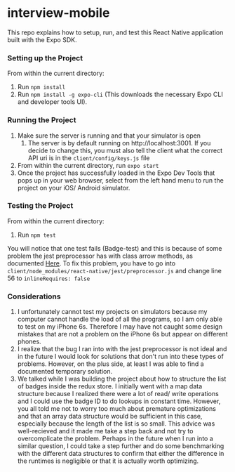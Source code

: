 # interview-mobile
This repo explains how to setup, run, and test this React Native application built with the Expo SDK. 

### Setting up the Project
From within the current directory: 
1. Run `npm install`
2. Run `npm install -g expo-cli` (This downloads the necessary Expo CLI and developer tools UI).

### Running the Project
1. Make sure the server is running and that your simulator is open
    1. The server is by default running on http://localhost:3001. If you decide to change this, you must also tell the client what the correct API uri is in the `client/config/keys.js` file
2. From within the current directory, run `expo start`
3. Once the project has successfully loaded in the Expo Dev Tools that pops up in your web browser, select from the left hand menu to run the project on your iOS/ Android simulator. 

### Testing the Project
From within the current directory:
1. Run `npm test` 
   
You will notice that one test fails (Badge-test) and this is because of some problem the jest preprocessor has with class arrow methods, as documented [Here](https://github.com/facebook/react-native/issues/22175#issuecomment-439988478). To fix this problem, you have to go into `client/node_modules/react-native/jest/preprocessor.js` and change line 56 to `inlineRequires: false` 

### Considerations
1. I unfortunately cannot test my projects on simulators because my computer cannot handle the load of all the programs, so I am only able to test on my iPhone 6s. Therefore I may have not caught some design mistakes that are not a problem on the iPhone 6s but appear on different phones. 
2. I realize that the bug I ran into with the jest preprocessor is not ideal and in the future I would look for solutions that don't run into these types of problems. However, on the plus side, at least I was able to find a documented temporary solution.
3. We talked while I was building the project about how to structure the list of badges inside the redux store. I initially went with a map data structure because I realized there were a lot of read/ write operations and I could use the badge ID to do lookups in constant time. However, you all told me not to worry too much about premature optimizations and that an array data structure would be sufficient in this case, especially because the length of the list is so small. This advice was well-recieved and it made me take a step back and not try to overcomplicate the problem. Perhaps in the future when I run into a similar question, I could take a step further and do some benchmarking with the different data structures to confirm that either the difference in the runtimes is negligible or that it is actually worth optimizing. 
